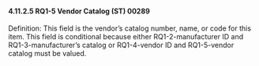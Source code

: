 #### 4.11.2.5 RQ1-5 Vendor Catalog (ST) 00289

Definition: This field is the vendor’s catalog number, name, or code for this item. This field is conditional because either RQ1-2-manufacturer ID and RQ1-3-manufacturer’s catalog or RQ1-4-vendor ID and RQ1-5-vendor catalog must be valued.
